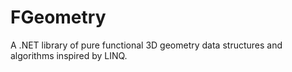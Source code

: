# FGeometry
A .NET library of pure functional 3D geometry data structures and algorithms inspired by LINQ.

